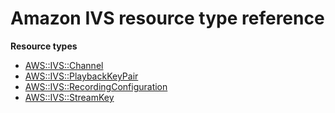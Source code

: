 # Amazon IVS resource type reference<a name="AWS_IVS"></a>

**Resource types**
+ [AWS::IVS::Channel](aws-resource-ivs-channel.md)
+ [AWS::IVS::PlaybackKeyPair](aws-resource-ivs-playbackkeypair.md)
+ [AWS::IVS::RecordingConfiguration](aws-resource-ivs-recordingconfiguration.md)
+ [AWS::IVS::StreamKey](aws-resource-ivs-streamkey.md)